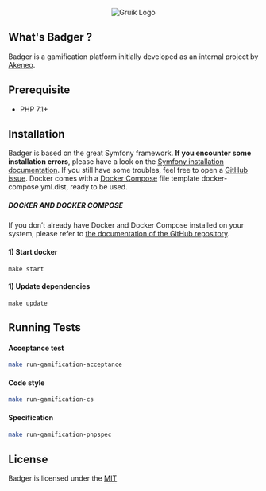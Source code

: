 <p align="center">
<img src="http://i.imgur.com/mFAwoIi.png" alt="Gruik Logo"/>
</p>

## What's Badger ?

Badger is a gamification platform initially developed as an internal project by [Akeneo](http://www.akeneo.com).

## Prerequisite
- PHP 7.1+

## Installation
Badger is based on the great Symfony framework. **If you encounter some installation errors**,
please have a look on the [Symfony installation documentation](http://symfony.com/doc/4.0/book/installation.html).
If you still have some troubles, feel free to open a [GitHub issue](https://github.com/the-badger/sandbox-badger/issues/new).
Docker comes with a [Docker Compose](https://docs.docker.com/compose/) file template docker-compose.yml.dist, ready to be used.

##### DOCKER AND DOCKER COMPOSE
If you don’t already have Docker and Docker Compose installed on your system, please refer to [the documentation of the GitHub repository](https://github.com/akeneo/Dockerfiles/blob/master/Docs/getting-started.md).

#### 1) Start docker
```
make start
```

#### 1) Update dependencies
```
make update
```

## Running Tests

#### Acceptance test

```bash
make run-gamification-acceptance
```

#### Code style

```bash
make run-gamification-cs
```

#### Specification

```bash
make run-gamification-phpspec
```

## License
Badger is licensed under the [MIT](https://opensource.org/licenses/MIT)
